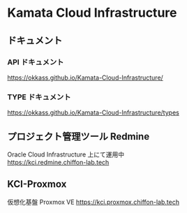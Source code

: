 # Kamata Cloud Infrastructure

## ドキュメント

### API ドキュメント
https://okkass.github.io/Kamata-Cloud-Infrastructure/

### TYPE ドキュメント
https://okkass.github.io/Kamata-Cloud-Infrastructure/types

## プロジェクト管理ツール Redmine  
Oracle Cloud Infrastructure 上にて運用中  
https://kci.redmine.chiffon-lab.tech

## KCI-Proxmox

仮想化基盤 Proxmox VE
https://kci.proxmox.chiffon-lab.tech
